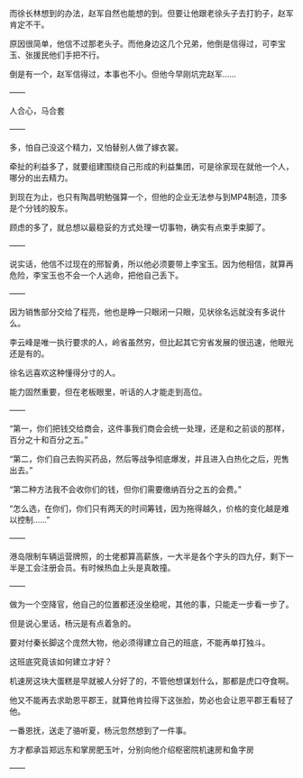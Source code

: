 而徐长林想到的办法，赵军自然也能想的到。但要让他跟老徐头子去打豹子，赵军肯定不干。

原因很简单，他信不过那老头子。而他身边这几个兄弟，他倒是信得过，可李宝玉、张援民他们手把不行。

倒是有一个，赵军信得过，本事也不小。但他今早刚坑完赵军……

——

人合心，马合套

——

多，怕自己没这个精力，又怕替别人做了嫁衣裳。

牵扯的利益多了，就要组建围绕自己形成的利益集团，可是徐家现在就他一个人，哪分的出去精力。

到现在为止，也只有陶昌明勉强算一个，但他的企业无法参与到MP4制造，顶多是个分钱的股东。

顾虑的多了，就总想以最稳妥的方式处理一切事物，确实有点束手束脚了。

——

说实话，他信不过现在的邢智勇，所以他必须要带上李宝玉。因为他相信，就算再危险，李宝玉也不会一个人逃命，把他自己丢下。

——

因为销售部分交给了程亮，他也是睁一只眼闭一只眼，见状徐名远就没有多说什么。

李云峰是唯一执行要求的人，岭省虽然穷，但比起其它穷省发展的很迅速，他眼光还是有的。

徐名远喜欢这种懂得分寸的人。

能力固然重要，但在老板眼里，听话的人才能走到高位。

——

“第一，你们把钱交给商会，这件事我们商会会统一处理，还是和之前谈的那样，百分之十和百分之五。”

“第二，你们自己去购买药品，然后等战争彻底爆发，并且进入白热化之后，兜售出去。”

“第二种方法我不会收你们的钱，但你们需要缴纳百分之五的会费。”

“怎么选，在你们，你们只有两天的时间筹钱，因为拖得越久，价格的变化越是难以控制……”

——

港岛限制车辆运营牌照，的士佬都算高薪族，一大半是各个字头的四九仔，剩下一半是工会注册会员。有时候热血上头是真敢撞。

——

做为一个空降官，他自己的位置都还没坐稳呢，其他的事，只能走一步看一步了。

但是说心里话，杨沅是有点着急的。

要对付秦长脚这个庞然大物，他必须得建立自己的班底，不能再单打独斗。

这班底究竟该如何建立才好？

机速房这块大蛋糕是早就被人分好了的，不管他想谋划什么，那都是虎口夺食啊。

他又不能再去求助恩平郡王，就算他肯拉得下这张脸，势必也会让恩平郡王看轻了他。

一番恩抚，送走了骆听夏，杨沅忽然想到了一件事。

方才都承旨郑远东和掌房肥玉叶，分别向他介绍枢密院机速房和鱼字房

——

